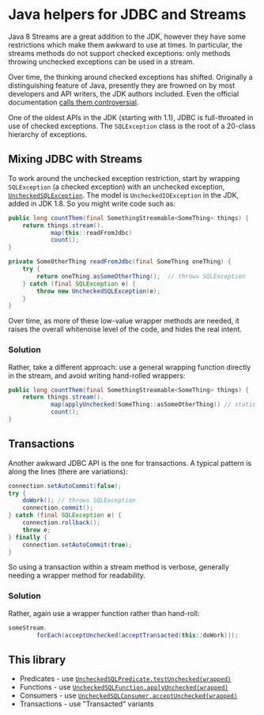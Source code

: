 # Java helpers for JDBC and Streams

Java 8 Streams are a great addition to the JDK, however they have some 
restrictions which make them awkward to use at times.  In particular, the 
streams methods do not support checked exceptions: only methods throwing 
unchecked exceptions can be used in a stream.

Over time, the thinking around checked exceptions has shifted.  Originally 
a distinguishing feature of Java, presently they are frowned on by most 
developers and API writers, the JDK authors included.  Even the official 
documentation [calls them
controversial](https://docs.oracle.com/javase/tutorial/essential/exceptions/runtime.html).

One of the oldest APIs in the JDK (starting with 1.1), JDBC is
full-throated in use of checked exceptions.  The `SQLException` class 
is the root of a 20-class hierarchy of exceptions.

## Mixing JDBC with Streams

To work around the unchecked exception restriction, start by wrapping 
`SQLException` (a checked exception) with an unchecked exception, 
[`UncheckedSQLException`](src/main/java/hm/binkley/sql/UncheckedSQLException.java).
The model is `UncheckedIOException` in the JDK, added in JDK 1.8.  So you 
might write code such as:

```java
public long countThem(final SomethingStreamable<SomeThing> things) {
    return things.stream().
            map(this::readFromJdbc)
            count();
}

private SomeOtherThing readFromJdbc(final SomeThing oneThing) {
    try {
        return oneThing.asSomeOtherThing();  // throws SQLException
    } catch (final SQLException e) {
        throw new UncheckedSQLException(e);
    }
}
```

Over time, as more of these low-value wrapper methods are needed, it raises 
the overall whitenoise level of the code, and hides the real intent.

### Solution

Rather, take a different approach: use a general wrapping function directly
in the stream, and avoid writing hand-rolled wrappers:

```java
public long countThem(final SomethingStreamable<SomeThing> things) {
    return things.stream().
            map(applyUnchecked(SomeThing::asSomeOtherThing)) // static import
            count();
}
```

## Transactions

Another awkward JDBC API is the one for transactions.  A typical pattern 
is along the lines (there are variations):

```java
connection.setAutoCommit(false);
try {
    doWork(); // throws SQLException
    connection.commit();
} catch (final SQLException e) {
    connection.rollback();
    throw e;
} finally {
    connection.setAutoCommit(true);
}
```

So using a transaction within a stream method is verbose, generally needing 
a wrapper method for readability.

### Solution

Rather, again use a wrapper function rather than hand-roll:

```java
someStream.
        forEach(acceptUnchecked(acceptTransacted(this::doWork)));
```

## This library

* Predicates - use [`UncheckedSQLPredicate.testUnchecked(wrapped)`](src/main/java/hm/binkley/sql/UncheckedSQLPredicate.java)
* Functions - use [`UncheckedSQLFunction.applyUnchecked(wrapped)`](src/main/java/hm/binkley/sql/UncheckedSQLFunction.java)
* Consumers - use [`UncheckedSQLConsumer.acceptUnchecked(wrapped)`](src/main/java/hm/binkley/sql/UncheckedSQLConsumer.java)
* Transactions - use "Transacted" variants
